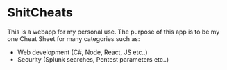 # ShitCheats

This is a webapp for my personal use.
The purpose of this app is to be my one Cheat Sheet for many categories such as:

- Web development (C#, Node, React, JS etc..)
- Security (Splunk searches, Pentest parameters etc..)
